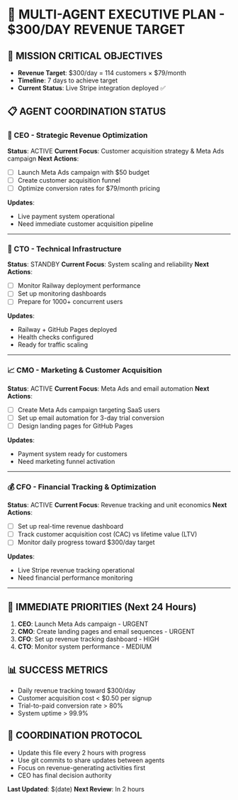 # 🚀 MULTI-AGENT EXECUTIVE PLAN - $300/DAY REVENUE TARGET

## 🎯 MISSION CRITICAL OBJECTIVES
- **Revenue Target**: $300/day = 114 customers × $79/month
- **Timeline**: 7 days to achieve target
- **Current Status**: Live Stripe integration deployed ✅

## 📋 AGENT COORDINATION STATUS

### 🔴 CEO - Strategic Revenue Optimization
**Status**: ACTIVE
**Current Focus**: Customer acquisition strategy & Meta Ads campaign
**Next Actions**:
- [ ] Launch Meta Ads campaign with $50 budget
- [ ] Create customer acquisition funnel
- [ ] Optimize conversion rates for $79/month pricing

**Updates**:
- Live payment system operational
- Need immediate customer acquisition pipeline

---

### 🔧 CTO - Technical Infrastructure
**Status**: STANDBY
**Current Focus**: System scaling and reliability
**Next Actions**:
- [ ] Monitor Railway deployment performance
- [ ] Set up monitoring dashboards
- [ ] Prepare for 1000+ concurrent users

**Updates**:
- Railway + GitHub Pages deployed
- Health checks configured
- Ready for traffic scaling

---

### 📈 CMO - Marketing & Customer Acquisition
**Status**: ACTIVE
**Current Focus**: Meta Ads and email automation
**Next Actions**:
- [ ] Create Meta Ads campaign targeting SaaS users
- [ ] Set up email automation for 3-day trial conversion
- [ ] Design landing pages for GitHub Pages

**Updates**:
- Payment system ready for customers
- Need marketing funnel activation

---

### 💰 CFO - Financial Tracking & Optimization
**Status**: ACTIVE
**Current Focus**: Revenue tracking and unit economics
**Next Actions**:
- [ ] Set up real-time revenue dashboard
- [ ] Track customer acquisition cost (CAC) vs lifetime value (LTV)
- [ ] Monitor daily progress toward $300/day target

**Updates**:
- Live Stripe revenue tracking operational
- Need financial performance monitoring

---

## 🎯 IMMEDIATE PRIORITIES (Next 24 Hours)

1. **CEO**: Launch Meta Ads campaign - URGENT
2. **CMO**: Create landing pages and email sequences - URGENT
3. **CFO**: Set up revenue tracking dashboard - HIGH
4. **CTO**: Monitor system performance - MEDIUM

## 📊 SUCCESS METRICS
- Daily revenue tracking toward $300/day
- Customer acquisition cost < $0.50 per signup
- Trial-to-paid conversion rate > 80%
- System uptime > 99.9%

## 🔄 COORDINATION PROTOCOL
- Update this file every 2 hours with progress
- Use git commits to share updates between agents
- Focus on revenue-generating activities first
- CEO has final decision authority

**Last Updated**: $(date)
**Next Review**: In 2 hours
